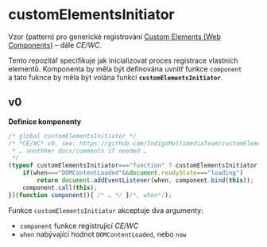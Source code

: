 # customElementsInitiator
Vzor (pattern) pro generické registrování [Custom Elements (Web Components)](https://developer.mozilla.org/en-US/docs/Web/Web_Components/Using_custom_elements) – dále *CE/WC*.

Tento repozitář specifikuje jak inicializovat proces registrace vlastních elementů. Komponenta by měla být definována uvnitř funkce `component` a tato fuknce by měla být volána funkcí **`customElementsInitiator`**.

## v0
**Definice komponenty**
```JavaScript
/* global customElementsInitiator */
/* *CE/WC* v0, see: https://github.com/IndigoMultimediaTeam/customElementsInitiator
 * … anothher docs/comments if needed …
 */
(typeof customElementsInitiator==="function" ? customElementsInitiator : function customElementsInitiator(component, when= "now"){
    if(when==="DOMContentLoaded"&&document.readyState==="loading")
        return document.addEventListener(when, component.bind(this));
    component.call(this);
})(function component(){ /* … */ }/*, when*/);
```
Funkce `customElementsInitiator` akceptuje dva argumenty:
- `component` funkce registrující *CE/WC*
- `when` nabývající hodnot `DOMContentLoaded`, nebo `now`
